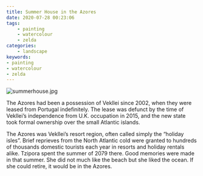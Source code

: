 ```yaml
---
title: Summer House in the Azores
date: 2020-07-28 00:23:06
tags:
    - painting
    - watercolour
    - zelda
categories:
    - landscape
keywords:
- painting
- watercolour
- zelda
---
```


![summerhouse.jpg](/images/summerhouse.jpg)

The Azores had been a possession of Vekllei since 2002, when they were leased from Portugal indefinitely. The lease was defunct by the time of Vekllei’s independence from U.K. occupation in 2015, and the new state took formal ownership over the small Atlantic islands.

The Azores was Vekllei’s resort region, often called simply the “holiday isles”. Brief reprieves from the North Atlantic cold were granted to hundreds of thousands domestic tourists each year in resorts and holiday rentals alike. Tzipora spent the summer of 2079 there. Good memories were made in that summer. She did not much like the beach but she liked the ocean. If she could retire, it would be in the Azores.
